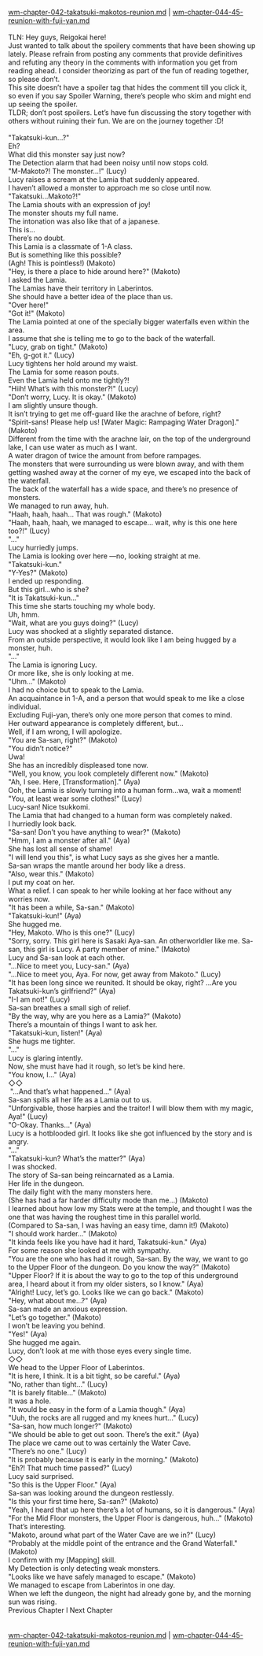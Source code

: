 [wm-chapter-042-takatsuki-makotos-reunion.md](./wm-chapter-042-takatsuki-makotos-reunion.md) | [wm-chapter-044-45-reunion-with-fuji-yan.md](./wm-chapter-044-45-reunion-with-fuji-yan.md) <br/>
<br/>
TLN: Hey guys, Reigokai here! <br/>
Just wanted to talk about the spoilery comments that have been showing up lately. Please refrain from posting any comments that provide definitives and refuting any theory in the comments with information you get from reading ahead. I consider theorizing as part of the fun of reading together, so please don’t.<br/>
This site doesn’t have a spoiler tag that hides the comment till you click it, so even if you say Spoiler Warning, there’s people who skim and might end up seeing the spoiler. <br/>
TLDR; don’t post spoilers. Let’s have fun discussing the story together with others without ruining their fun. We are on the journey together :D!<br/>
<br/>
"Takatsuki-kun…?" <br/>
Eh?<br/>
What did this monster say just now? <br/>
The Detection alarm that had been noisy until now stops cold.<br/>
"M-Makoto?! The monster…!" (Lucy)<br/>
Lucy raises a scream at the Lamia that suddenly appeared.<br/>
I haven’t allowed a monster to approach me so close until now.<br/>
"Takatsuki…Makoto?!" <br/>
The Lamia shouts with an expression of joy!<br/>
The monster shouts my full name.<br/>
The intonation was also like that of a japanese.<br/>
This is…<br/>
There’s no doubt.<br/>
This Lamia is a classmate of 1-A class.<br/>
But is something like this possible?<br/>
(Agh! This is pointless!) (Makoto)<br/>
"Hey, is there a place to hide around here?" (Makoto)<br/>
I asked the Lamia.<br/>
The Lamias have their territory in Laberintos.<br/>
She should have a better idea of the place than us.<br/>
"Over here!" <br/>
"Got it!" (Makoto)<br/>
The Lamia pointed at one of the specially bigger waterfalls even within the area.<br/>
I assume that she is telling me to go to the back of the waterfall.<br/>
"Lucy, grab on tight." (Makoto)<br/>
"Eh, g-got it." (Lucy)<br/>
Lucy tightens her hold around my waist.<br/>
The Lamia for some reason pouts. <br/>
Even the Lamia held onto me tightly?! <br/>
"Hiih! What’s with this monster?!" (Lucy)<br/>
"Don’t worry, Lucy. It is okay." (Makoto)<br/>
I am slightly unsure though.<br/>
It isn’t trying to get me off-guard like the arachne of before, right?<br/>
"Spirit-sans! Please help us! [Water Magic: Rampaging Water Dragon]." (Makoto)<br/>
Different from the time with the arachne lair, on the top of the underground lake, I can use water as much as I want.<br/>
A water dragon of twice the amount from before rampages.<br/>
The monsters that were surrounding us were blown away, and with them getting washed away at the corner of my eye, we escaped into the back of the waterfall.<br/>
The back of the waterfall has a wide space, and there’s no presence of monsters.<br/>
We managed to run away, huh.<br/>
"Haah, haah, haah… That was rough." (Makoto)<br/>
"Haah, haah, haah, we managed to escape… wait, why is this one here too?!" (Lucy)<br/>
"…"<br/>
Lucy hurriedly jumps.<br/>
The Lamia is looking over here —no, looking straight at me.<br/>
"Takatsuki-kun." <br/>
"Y-Yes?" (Makoto)<br/>
I ended up responding.<br/>
But this girl…who is she?<br/>
"It is Takatsuki-kun…" <br/>
This time she starts touching my whole body.<br/>
Uh, hmm.<br/>
"Wait, what are you guys doing?" (Lucy)<br/>
Lucy was shocked at a slightly separated distance.<br/>
From an outside perspective, it would look like I am being hugged by a monster, huh.<br/>
"…"<br/>
The Lamia is ignoring Lucy.<br/>
Or more like, she is only looking at me.<br/>
"Uhm…" (Makoto)<br/>
I had no choice but to speak to the Lamia.<br/>
An acquaintance in 1-A, and a person that would speak to me like a close individual.<br/>
Excluding Fuji-yan, there’s only one more person that comes to mind.<br/>
Her outward appearance is completely different, but…<br/>
Well, if I am wrong, I will apologize.<br/>
"You are Sa-san, right?" (Makoto)<br/>
"You didn’t notice?" <br/>
Uwa! <br/>
She has an incredibly displeased tone now.<br/>
"Well, you know, you look completely different now." (Makoto)<br/>
"Ah, I see. Here, [Transformation]." (Aya)<br/>
Ooh, the Lamia is slowly turning into a human form…wa, wait a moment!<br/>
"You, at least wear some clothes!" (Lucy)<br/>
Lucy-san! Nice tsukkomi.<br/>
The Lamia that had changed to a human form was completely naked.<br/>
I hurriedly look back.<br/>
"Sa-san! Don’t you have anything to wear?" (Makoto)<br/>
"Hmm, I am a monster after all." (Aya)<br/>
She has lost all sense of shame! <br/>
"I will lend you this", is what Lucy says as she gives her a mantle.<br/>
Sa-san wraps the mantle around her body like a dress.<br/>
"Also, wear this." (Makoto)<br/>
I put my coat on her. <br/>
What a relief. I can speak to her while looking at her face without any worries now.<br/>
"It has been a while, Sa-san." (Makoto)<br/>
"Takatsuki-kun!" (Aya)<br/>
She hugged me.<br/>
"Hey, Makoto. Who is this one?" (Lucy)<br/>
"Sorry, sorry. This girl here is Sasaki Aya-san. An otherworldler like me. Sa-san, this girl is Lucy. A party member of mine." (Makoto)<br/>
Lucy and Sa-san look at each other.<br/>
"…Nice to meet you, Lucy-san." (Aya)<br/>
"…Nice to meet you, Aya. For now, get away from Makoto." (Lucy)<br/>
"It has been long since we reunited. It should be okay, right? …Are you Takatsuki-kun’s girlfriend?" (Aya)<br/>
"I-I am not!" (Lucy)<br/>
Sa-san breathes a small sigh of relief.<br/>
"By the way, why are you here as a Lamia?" (Makoto)<br/>
There’s a mountain of things I want to ask her.<br/>
"Takatsuki-kun, listen!" (Aya)<br/>
She hugs me tighter.<br/>
"…"<br/>
Lucy is glaring intently.<br/>
Now, she must have had it rough, so let’s be kind here. <br/>
"You know, I…" (Aya)<br/>
◇◇<br/>
 "…And that’s what happened…" (Aya)<br/>
Sa-san spills all her life as a Lamia out to us.<br/>
"Unforgivable, those harpies and the traitor! I will blow them with my magic, Aya!" (Lucy)<br/>
"O-Okay. Thanks…" (Aya)<br/>
Lucy is a hotblooded girl. It looks like she got influenced by the story and is angry.<br/>
"…"<br/>
"Takatsuki-kun? What’s the matter?" (Aya)<br/>
I was shocked.<br/>
The story of Sa-san being reincarnated as a Lamia.<br/>
Her life in the dungeon.<br/>
The daily fight with the many monsters here.<br/>
(She has had a far harder difficulty mode than me…) (Makoto)<br/>
I learned about how low my Stats were at the temple, and thought I was the one that was having the roughest time in this parallel world.<br/>
(Compared to Sa-san, I was having an easy time, damn it!) (Makoto)<br/>
"I should work harder…" (Makoto)<br/>
"It kinda feels like you have had it hard, Takatsuki-kun." (Aya)<br/>
For some reason she looked at me with sympathy.<br/>
"You are the one who has had it rough, Sa-san. By the way, we want to go to the Upper Floor of the dungeon. Do you know the way?" (Makoto)<br/>
"Upper Floor? If it is about the way to go to the top of this underground area, I heard about it from my older sisters, so I know." (Aya)<br/>
"Alright! Lucy, let’s go. Looks like we can go back." (Makoto)<br/>
"Hey, what about me…?" (Aya)<br/>
Sa-san made an anxious expression.<br/>
"Let’s go together." (Makoto)<br/>
I won’t be leaving you behind.<br/>
"Yes!" (Aya)<br/>
She hugged me again.<br/>
Lucy, don’t look at me with those eyes every single time.<br/>
◇◇<br/>
We head to the Upper Floor of Laberintos.<br/>
"It is here, I think. It is a bit tight, so be careful." (Aya)<br/>
"No, rather than tight…" (Lucy)<br/>
"It is barely fitable…" (Makoto)<br/>
It was a hole.<br/>
"It would be easy in the form of a Lamia though." (Aya)<br/>
"Uuh, the rocks are all rugged and my knees hurt…" (Lucy)<br/>
"Sa-san, how much longer?" (Makoto)<br/>
"We should be able to get out soon. There’s the exit." (Aya)<br/>
The place we came out to was certainly the Water Cave. <br/>
"There’s no one." (Lucy)<br/>
"It is probably because it is early in the morning." (Makoto)<br/>
"Eh?! That much time passed?" (Lucy)<br/>
Lucy said surprised.<br/>
"So this is the Upper Floor." (Aya)<br/>
Sa-san was looking around the dungeon restlessly.<br/>
"Is this your first time here, Sa-san?" (Makoto)<br/>
"Yeah, I heard that up here there’s a lot of humans, so it is dangerous." (Aya)<br/>
"For the Mid Floor monsters, the Upper Floor is dangerous, huh…" (Makoto)<br/>
That’s interesting.<br/>
"Makoto, around what part of the Water Cave are we in?" (Lucy)<br/>
"Probably at the middle point of the entrance and the Grand Waterfall." (Makoto)<br/>
I confirm with my [Mapping] skill.<br/>
My Detection is only detecting weak monsters.<br/>
"Looks like we have safely managed to escape." (Makoto)<br/>
We managed to escape from Laberintos in one day.<br/>
When we left the dungeon, the night had already gone by, and the morning sun was rising.<br/>
Previous Chapter l Next Chapter<br/>
<br/> <br/>
[wm-chapter-042-takatsuki-makotos-reunion.md](./wm-chapter-042-takatsuki-makotos-reunion.md) | [wm-chapter-044-45-reunion-with-fuji-yan.md](./wm-chapter-044-45-reunion-with-fuji-yan.md) <br/>
